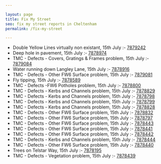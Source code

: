 ```yaml
---

layout: page
title: Fix My Street
seo: fix my street reports in Cheltenham
permalink: /fix-my-street

---
```


<!-- fix_marker starts -->

- Double Yellow Lines virtually non existant, 15th July :- [7879242](https://www.fixmystreet.com/report/7879242)
- Deep hole in pavement, 15th July :- [7878974](https://www.fixmystreet.com/report/7878974)
- TMC - Defects - Covers, Gratings & Frames problem, 15th July :- [7879084](https://www.fixmystreet.com/report/7879084)
- Water running down Langley Lane, 15th July :- [7878916](https://www.fixmystreet.com/report/7878916)
- TMC - Defects - Other FW6  Surface problem, 15th July :- [7879081](https://www.fixmystreet.com/report/7879081)
- Fly tipping, 15th July :- [7878589](https://www.fixmystreet.com/report/7878589)
- TMC - Defects -FW6 Potholes problem, 15th July :- [7878800](https://www.fixmystreet.com/report/7878800)
- TMC - Defects - Kerbs and Channels problem, 15th July :- [7878829](https://www.fixmystreet.com/report/7878829)
- TMC - Defects - Kerbs and Channels problem, 15th July :- [7878798](https://www.fixmystreet.com/report/7878798)
- TMC - Defects - Kerbs and Channels problem, 15th July :- [7878799](https://www.fixmystreet.com/report/7878799)
- TMC - Defects - Kerbs and Channels problem, 15th July :- [7878828](https://www.fixmystreet.com/report/7878828)
- TMC - Defects - Other FW6  Surface problem, 15th July :- [7878832](https://www.fixmystreet.com/report/7878832)
- TMC - Defects - Other FW6  Surface problem, 15th July :- [7878797](https://www.fixmystreet.com/report/7878797)
- TMC - Defects - Other FW6  Surface problem, 15th July :- [7878443](https://www.fixmystreet.com/report/7878443)
- TMC - Defects - Other FW6  Surface problem, 15th July :- [7878441](https://www.fixmystreet.com/report/7878441)
- TMC - Defects - Other FW6  Surface problem, 15th July :- [7878442](https://www.fixmystreet.com/report/7878442)
- TMC - Defects - Kerbs and Channels problem, 15th July :- [7878444](https://www.fixmystreet.com/report/7878444)
- TMC - Defects - Other FW6  Surface problem, 15th July :- [7878440](https://www.fixmystreet.com/report/7878440)
- Trees on Telstar Way, 15th July :- [7878195](https://www.fixmystreet.com/report/7878195)
- TMC - Defects - Vegetation problem, 15th July :- [7878439](https://www.fixmystreet.com/report/7878439)

<!-- fix_marker ends -->